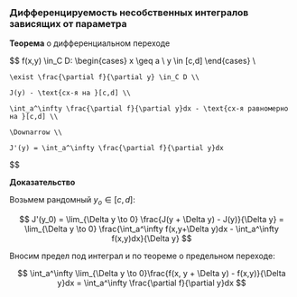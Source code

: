 ### Дифференцируемость несобственных интегралов зависящих от параметра

**Теорема** о дифференциальном переходе

$$
    f(x,y) \in_C D: \begin{cases}
        x \geq a \\
        y \in [c,d]
    \end{cases} \\

    \exist \frac{\partial f}{\partial y} \in_C D \\

    J(y) - \text{сх-я на }[c,d] \\

    \int_a^\infty \frac{\partial f}{\partial y}dx - \text{сх-я равномерно на }[c,d] \\

    \Downarrow \\

    J'(y) = \int_a^\infty \frac{\partial f}{\partial y}dx
$$

**Доказательство**

Возьмем рандомный $y_o \in [c,d]$:

$$
    J'(y_0) = \lim_{\Delta y \to 0} \frac{J(y + \Delta y) - J(y)}{\Delta y} = \lim_{\Delta y \to 0} \frac{\int_a^\infty f(x,y+\Delta y)dx - \int_a^\infty f(x,y)dx}{\Delta y} 
$$

Вносим предел под интеграл и по теореме о предельном переходе:

$$
    \int_a^\infty \lim_{\Delta y \to 0}\frac{f(x, y + \Delta y) - f(x,y)}{\Delta y}dx = \int_a^\infty \frac{\partial f}{\partial y}dx
$$